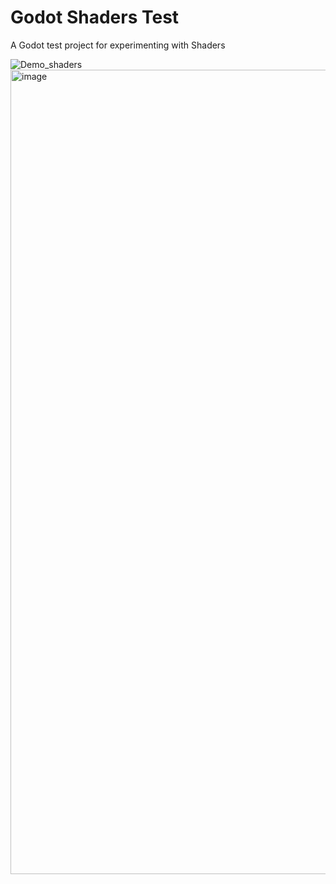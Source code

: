 # Godot Shaders Test
 A Godot test project for experimenting with Shaders

![Demo_shaders](https://github.com/user-attachments/assets/6fdecd9f-ce1f-43f5-b514-a8e1b44396b3)
<img width="1287" alt="image" src="https://github.com/user-attachments/assets/23d7870b-6834-4d1e-8d06-41444475ab3b">
